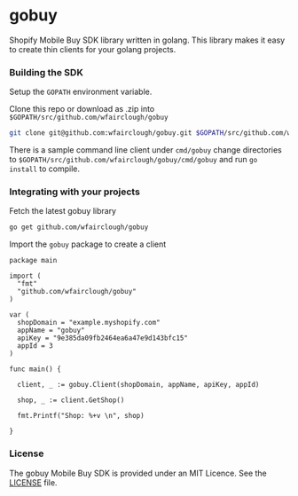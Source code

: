 # gobuy

Shopify Mobile Buy SDK library written in golang. This library makes it easy to create thin clients for your golang projects.

### Building the SDK

Setup the `GOPATH` environment variable.

Clone this repo or download as .zip into `$GOPATH/src/github.com/wfairclough/gobuy`

```bash
git clone git@github.com:wfairclough/gobuy.git $GOPATH/src/github.com/wfairclough/gobuy
```

There is a sample command line client under `cmd/gobuy` change directories to `$GOPATH/src/github.com/wfairclough/gobuy/cmd/gobuy` and run `go install` to compile.


### Integrating with your projects

Fetch the latest gobuy library

```bash
go get github.com/wfairclough/gobuy
```

Import the `gobuy` package to create a client

```golang
package main

import (
  "fmt"
  "github.com/wfairclough/gobuy"
)

var (
  shopDomain = "example.myshopify.com"
  appName = "gobuy"
  apiKey = "9e385da09fb2464ea6a47e9d143bfc15"
  appId = 3
)

func main() {

  client, _ := gobuy.Client(shopDomain, appName, apiKey, appId)

  shop, _ := client.GetShop()

  fmt.Printf("Shop: %+v \n", shop)

}
```

### License

The gobuy Mobile Buy SDK is provided under an MIT Licence. See the [LICENSE](https://github.com/wfairclough/gobuy/blob/master/LICENSE) file.
